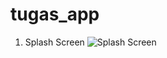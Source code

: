 # tugas_app

1. Splash Screen
![Splash Screen](https://user-images.githubusercontent.com/92620974/233152726-de6574f5-a5a8-407d-bb1c-96bb84bfae2d.png)
